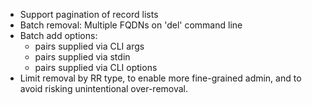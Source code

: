 
* Support pagination of record lists
* Batch removal:  Multiple FQDNs on 'del' command line
* Batch add options:
	* pairs supplied via CLI args
	* pairs supplied via stdin
	* pairs supplied via CLI options
* Limit removal by RR type, to enable more fine-grained admin,
  and to avoid risking unintentional over-removal.


